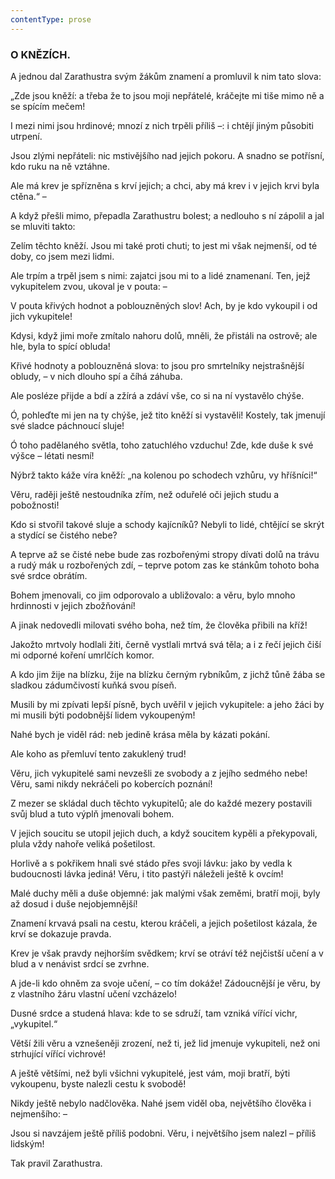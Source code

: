 ```yaml
---
contentType: prose
---
```


<section>

### O KNĚZÍCH.

A jednou dal Zarathustra svým žákům znamení a promluvil k nim tato slova:

„Zde jsou kněží: a třeba že to jsou moji nepřátelé, kráčejte mi tiše mimo ně a se spícím mečem! 

I mezi nimi jsou hrdinové; mnozí z nich trpěli příliš –: i chtějí jiným působiti utrpení.

Jsou zlými nepřáteli: nic mstivějšího nad jejich pokoru. A snadno se potřísní, kdo ruku na ně vztáhne.

Ale má krev je spřízněna s krví jejich; a chci, aby má krev i v jejich krvi byla ctěna.“ –

A když přešli mimo, přepadla Zarathustru bolest; a nedlouho s ní zápolil a jal se mluviti takto:

Zelím těchto kněží. Jsou mi také proti chuti; to jest mi však nejmenší, od té doby, co jsem mezi lidmi.

Ale trpím a trpěl jsem s nimi: zajatci jsou mi to a lidé znamenaní. Ten, jejž vykupitelem zvou, ukoval je v pouta: –

V pouta křivých hodnot a poblouzněných slov! Ach, by je kdo vykoupil i od jich vykupitele!

Kdysi, když jimi moře zmítalo nahoru dolů, mněli, že přistáli na ostrově; ale hle, byla to spící obluda!

Křivé hodnoty a poblouzněná slova: to jsou pro smrtelníky nejstrašnější obludy, – v nich dlouho spí a číhá záhuba.

Ale posléze přijde a bdí a zžírá a zdáví vše, co si na ní vystavělo chýše.

Ó, pohleďte mi jen na ty chýše, jež tito kněží si vystavěli! Kostely, tak jmenují své sladce páchnoucí sluje!

Ó toho padělaného světla, toho zatuchlého vzduchu! Zde, kde duše k své výšce – létati nesmí!

Nýbrž takto káže víra kněží: „na kolenou po schodech vzhůru, vy hříšníci!“

Věru, raději ještě nestoudníka zřím, než oduřelé oči jejich studu a pobožnosti!

Kdo si stvořil takové sluje a schody kajícníků? Nebyli to lidé, chtějící se skrýt a stydící se čistého nebe?

A teprve až se čisté nebe bude zas rozbořenými stropy dívati dolů na trávu a rudý mák u rozbořených zdí, – teprve potom zas ke stánkům tohoto boha své srdce obrátím.

Bohem jmenovali, co jim odporovalo a ubližovalo: a věru, bylo mnoho hrdinnosti v jejich zbožňování!

A jinak nedovedli milovati svého boha, než tím, že člověka přibili na kříž!

Jakožto mrtvoly hodlali žiti, černě vystlali mrtvá svá těla; a i z řečí jejich čiší mi odporné koření umrlčích komor.

A kdo jim žije na blízku, žije na blízku černým rybníkům, z jichž tůně žába se sladkou zádumčivostí kuňká svou píseň.

Musili by mi zpívati lepší písně, bych uvěřil v jejich vykupitele: a jeho žáci by mi musili býti podobnější lidem vykoupeným!

Nahé bych je viděl rád: neb jedině krása měla by kázati pokání.

Ale koho as přemluví tento zakuklený trud! 

Věru, jich vykupitelé sami nevzešli ze svobody a z jejího sedmého nebe! Věru, sami nikdy nekráčeli po kobercích poznání! 

Z mezer se skládal duch těchto vykupitelů; ale do každé mezery postavili svůj blud a tuto výplň jmenovali bohem. 

V jejich soucitu se utopil jejich duch, a když soucitem kypěli a překypovali, plula vždy nahoře veliká pošetilost. 

Horlivě a s pokřikem hnali své stádo přes svoji lávku: jako by vedla k budoucnosti lávka jediná! Věru, i tito pastýři náleželi ještě k ovcím!

Malé duchy měli a duše objemné: jak malými však zeměmi, bratří moji, byly až dosud i duše nejobjemnější!

Znamení krvavá psali na cestu, kterou kráčeli, a jejich pošetilost kázala, že krví se dokazuje pravda.

Krev je však pravdy nejhorším svědkem; krví se otráví též nejčistší učení a v blud a v nenávist srdcí se zvrhne.

A jde-li kdo ohněm za svoje učení, – co tím dokáže! Zádoucnější je věru, by z vlastního žáru vlastní učení vzcházelo!

Dusné srdce a studená hlava: kde to se sdruží, tam vzniká vířící vichr, „vykupitel.“

Větší žili věru a vznešeněji zrození, než ti, jež lid jmenuje vykupiteli, než oni strhující vířící vichrové!

A ještě většími, než byli všichni vykupitelé, jest vám, moji bratří, býti vykoupenu, byste nalezli cestu k svobodě!

Nikdy ještě nebylo nadčlověka. Nahé jsem viděl oba, největšího člověka i nejmenšího: –

Jsou si navzájem ještě příliš podobni. Věru, i největšího jsem nalezl – příliš lidským!

</section>

<section>

Tak pravil Zarathustra.

</section>
